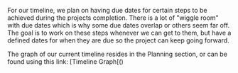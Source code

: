 For our timeline, we plan on having due dates for certain steps to be achieved during the projects completion. There is a lot of "wiggle room" with due dates which is why some due dates overlap or others seem far off. The goal is to work on these steps whenever we can get to them, but have a defined dates for when they are due so the project can keep going forward.

The graph of our current timeline resides in the Planning section, or can be found using this link:
[Timeline Graph[()
